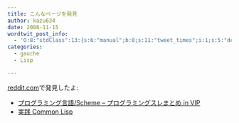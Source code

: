 ```yaml
---
title: こんなページを発見
author: kazu634
date: 2008-11-15
wordtwit_post_info:
  - 'O:8:"stdClass":13:{s:6:"manual";b:0;s:11:"tweet_times";i:1;s:5:"delay";i:0;s:7:"enabled";i:1;s:10:"separation";s:2:"60";s:7:"version";s:3:"3.7";s:14:"tweet_template";b:0;s:6:"status";i:2;s:6:"result";a:0:{}s:13:"tweet_counter";i:2;s:13:"tweet_log_ids";a:1:{i:0;i:4375;}s:9:"hash_tags";a:0:{}s:8:"accounts";a:1:{i:0;s:7:"kazu634";}}'
categories:
  - gauche
  - Lisp

---
```

<div class="section">
<p>
<a href="http://www.reddit.com/r/ja/" onclick="__gaTracker('send', 'event', 'outbound-article', 'http://www.reddit.com/r/ja/', 'reddit.com');" target="_blank">reddit.com</a>で発見したよ:
</p>
  
<ul>
<li>
<a href="http://vipprog.net/wiki/prog_lang/scheme.html" onclick="__gaTracker('send', 'event', 'outbound-article', 'http://vipprog.net/wiki/prog_lang/scheme.html', 'プログラミング言語/Scheme &#8211; プログラミングスレまとめ in VIP');" target="_blank">プログラミング言語/Scheme &#8211; プログラミングスレまとめ in VIP</a>
</li>
<li>
<a href="http://pcl.lispuser.net/" onclick="__gaTracker('send', 'event', 'outbound-article', 'http://pcl.lispuser.net/', '実践 Common Lisp');" target="_blank">実践 Common Lisp</a>
</li>
</ul>
</div>
